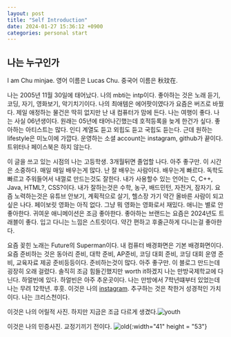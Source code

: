 ```yaml
---
layout: post
title: "Self Introduction"
date: 2024-01-27 15:36:12 +0900
categories: personal start
---
```


## 나는 누구인가

I am Chu minjae. 영어 이름은 Lucas Chu. 중국어 이름은 秋玟在.

나는 2005년 11월 30일에 태어났다. 나의 mbti는 intp이다. 좋아하는 것은 노래 듣기, 코딩, 자기, 영화보기, 악기치기이다. 나의 최애템은 에어팟이였다가 요즘은 버즈로 바꿨다. 제일 애정하는 물건은 딱히 없지만 난 내 컴퓨터가 맘에 든다. 나는 여행이 좋다. 나는 사실 06년생이다. 원래는 05년에 태어나긴했는데 호적등록을 늦게 한건가 싶다. 좋아하는 아티스트는 많다. 인디 계열도 듣고 외힙도 듣고 국힙도 듣는다. 근데 원하는 lifestyle은 미노이에 가깝다. 운영하는 소셜 account는 instagram, github가 끝이다. 트위터나 페이스북은 하지 않는다.

이 글을 쓰고 있는 시점의 나는 고등학생. 3개월뒤면 졸업할 나다. 아주 좋구만. 이 시간은 소중하다. 매일 매일 배우는게 많다. 난 잘 배우는 사람이다. 배우는게 빠르다. 독학도 빠르고 주워들어서 내껄로 만드는것도 잘한다. 내가 사용할수 있는 언어는 C, C++, Java, HTML?, CSS?이다. 내가 잘하는것은 수학, 농구, 배드민턴, 자전거, 잠자기. 요즘 노력하는것은 유튜브 안보기, 계획적으로 살기, 헬스장 가기 약간 올바른 사람이 되고 싶은 나다. 페이보릿 영화는 아직 없다. 그냥 뭐 영화는 영화로서 재밌다. 애니는 별로 안 좋아한다. 귀여운 애니메이션은 조금 좋아한다. 좋아하는 브랜드는 요즘은 2024년도 트래블이 좋다. 입고 다니는 느낌은 스트릿이다. 약간 편하고 후줄근하게 다니는걸 좋아한다.

요즘 꽂힌 노래는 Future의 Superman이다. 내 컴퓨터 배경화면은 기본 배경화면이다. 요즘 준비하는 것은 동아리 준비, 대학 준비, AP준비, 코딩 대회 준비, 코딩 대회 운영 준비, 교육자료 제공 준비등등이다. 준비하는것이 많다. 아주 좋구만. 이 블로그 만드는데 굉장히 오래 걸렸다. 솔직히 조금 힘들긴했지만 worth it하겠지
나는 만방국제학교에 다닌다. 하얼빈에 있다. 하얼빈은 아주 추운곳이다. 나는 만방에서 7학년떄부터 있었는데 나는 무려 12학년. 후훗. 이것은 나의 [instagram]. 추구하는 것은 착한거 성경적인 가치이다. 나는 크리스천이다.

이것은 나의 어릴적 사진. 하지만 지금은 조금 다르게 생겼다.![youth]()

이것은 나의 민증사진. 교정기끼기 전이다. ![old](https://github.com/chuminjae/chuminjae.github.io/assets/77494039/744d610b-eec0-410d-bded-611e0bb8750f){:width="41" height = "53"}

[instagram]: https://www.instagram.com/c_vgvrthrg/
